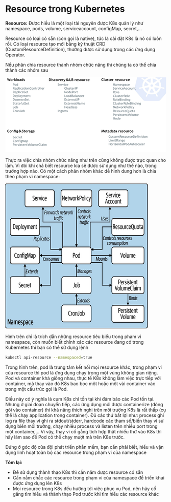# Resource trong Kubernetes

**Resource:** Được hiểu là một loại tài nguyên được K8s quản lý như namespace, pods, volume, serviceaccount, configMap, secret,...

Resource có loại có sẵn (còn gọi là native), tức là cài đặt K8s là nó có luôn rồi. Có loại resource tạo mới bằng kỹ thuật CRD (CustomResourceDefinition), thường được sử dụng trong các ứng dụng Operator.

Nếu phân chia resource thành nhóm chức năng thì chúng ta có thể chia thành các nhóm sau

![](./images/K8s_Resource_1.png)

Thực ra việc chia nhóm chức năng như trên cũng không được trực quan cho lắm. Vì đôi khi chả biết resource kia sẽ được sử dụng như thế nào, trong trường hợp nào. Có một cách phân nhóm khác dễ hình dung hơn là chia theo phạm vi namespace:

![](./images/K8s_Resource_2.png)

Hình trên chỉ là trích dẫn những resource tiêu biểu trong phạm vi namespace, còn muốn biết chính xác các resource đang có trong Kubernetes thì bạn có thể sử dụng lệnh

```sh
kubectl api-resource --namespaced=true
```

Trong hình trên, pod là trung tâm kết nối mọi resource khác, trong phạm vi của resource thì pod là ứng dụng chạy trong một vùng không gian riêng. Pod và container khá giống nhau, thực tế K8s không làm việc trực tiếp với container, mà thay vào đó K8s bao bọc một hoặc một vài container vào trong một cấu trúc gọi là Pod.

Điều này có ý nghĩa là cụm K8s chỉ tồn tại khi đảm bảo các Pod tồn tại. Nhưng ở giai đoạn chuyển tiếp, các ứng dụng mới được containerize (đóng gói vào container) thì khả năng thích nghi trên môi trường K8s là rất thấp (cụ thể là chạy application trong container). Đủ các thứ bất lợi như: process ghi log ra file thay vì ghi ra stdout/stderr, hardcode các tham số/biến thay vì sử dụng biến môi trường, chạy nhiều process và listen trên nhiều port trong một container,... Vì vậy, thay vì cố gắng tích hợp thật nhiều thứ vào K8s thì hãy làm sao để Pod có thể chạy mượt mà trên K8s trước.

Đứng ở góc độ của đội phát triển phần mềm, bạn cần phải biết, hiểu và vận dụng linh hoạt toàn bộ các resource trong phạm vi của namespace

**Tóm lại:**
- Để sử dụng thành thạo K8s thì cần nắm được resource có sẵn
- Cần nắm chắc các resource trong phạm vi của namespace để triển khai được ứng dụng lên K8s
- Mọi resource trong K8s đều hướng tới việc phục vụ Pod, nên hãy cố gắng tìm hiểu và thành thạo Pod trước khi tìm hiểu các resource khác